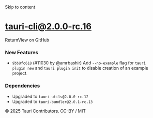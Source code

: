 Skip to content
# tauri-cli@2.0.0-rc.16
ReturnView on GitHub
### New Features
  * `9bb8fc618` (#11030 by @amrbashir) Add `--no-example` flag for `tauri plugin new` and `tauri plugin init` to disable creation of an example project.


### Dependencies
  * Upgraded to `tauri-utils@2.0.0-rc.12`
  * Upgraded to `tauri-bundler@2.0.1-rc.13`


© 2025 Tauri Contributors. CC-BY / MIT
